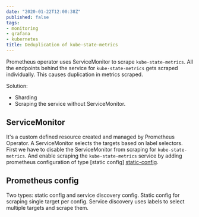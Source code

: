 ```yaml
---
date: "2020-01-22T12:00:38Z"
published: false
tags:
- monitoring
- grafana
- kubernetes
title: Deduplication of kube-state-metrics
---
```


Prometheus operator uses ServiceMonitor to scrape `kube-state-metrics`. All the
endpoints behind the service for `kube-state-metrics` gets scraped individually.
This causes duplication in metrics scraped.

Solution:
* Sharding
* Scraping the service without ServiceMonitor.

## ServiceMonitor

It's a custom defined resource created and managed by Prometheus Operator. 
A ServiceMonitor selects the targets based on label selectors. First we have to
disable the ServiceMonitor from scraping for `kube-state-metrics`. And enable
scraping the `kube-state-metrics` service by adding prometheus configuration of
type [static config] [static-config].


## Prometheus config
Two types: static config and service discovery config. Static config for scraping single
target per config. Service discovery uses labels to select multiple targets and
scrape them.


[static-config]: https://prometheus.io/docs/prometheus/latest/configuration/configuration/#static_config
